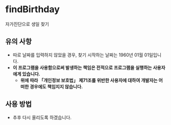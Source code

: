 # findBirthday
자가진단으로 생일 찾기

## 유의 사항
 - 따로 날짜를 입력하지 않았을 경우, 찾기 시작하는 날짜는 1960년 01월 01일입니다.
 - **이 프로그램을 사용함으로써 발생하는 책임은 전적으로 프로그램을 실행하는 사용자에게 있습니다.**
   - **위에 따라 「개인정보 보호법」 제71조를 위반한 사용자에 대하여 개발자는 어떠한 경우에도 책임지지 않습니다.**

## 사용 방법
 - 추후 다시 올리도록 하겠습니다.